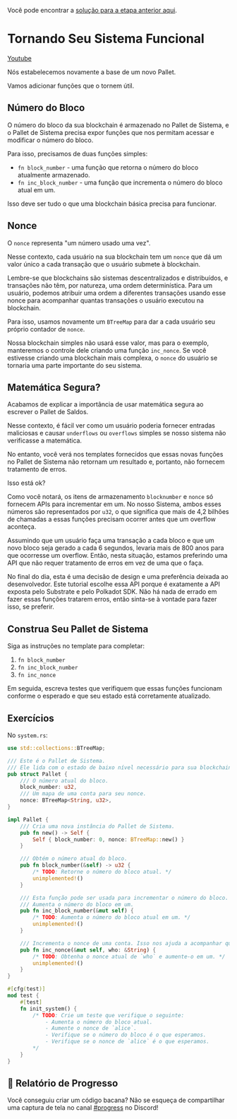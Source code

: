 Você pode encontrar a [solução para a etapa anterior aqui](https://gist.github.com/nomadbitcoin/1a3548177e89c4d691f78b691f1a38a1).

# Tornando Seu Sistema Funcional

[Youtube](https://www.youtube.com/watch?v=_qkR8NAzk1A)

Nós estabelecemos novamente a base de um novo Pallet.

Vamos adicionar funções que o tornem útil.

## Número do Bloco

O número do bloco da sua blockchain é armazenado no Pallet de Sistema, e o Pallet de Sistema precisa expor funções que nos permitam acessar e modificar o número do bloco.

Para isso, precisamos de duas funções simples:

- `fn block_number` - uma função que retorna o número do bloco atualmente armazenado.
- `fn inc_block_number` - uma função que incrementa o número do bloco atual em um.

Isso deve ser tudo o que uma blockchain básica precisa para funcionar.

## Nonce

O `nonce` representa "um número usado uma vez".

Nesse contexto, cada usuário na sua blockchain tem um `nonce` que dá um valor único a cada transação que o usuário submete à blockchain.

Lembre-se que blockchains são sistemas descentralizados e distribuídos, e transações não têm, por natureza, uma ordem determinística. Para um usuário, podemos atribuir uma ordem a diferentes transações usando esse nonce para acompanhar quantas transações o usuário executou na blockchain.

Para isso, usamos novamente um `BTreeMap` para dar a cada usuário seu próprio contador de `nonce`.

Nossa blockchain simples não usará esse valor, mas para o exemplo, manteremos o controle dele criando uma função `inc_nonce`. Se você estivesse criando uma blockchain mais complexa, o `nonce` do usuário se tornaria uma parte importante do seu sistema.

## Matemática Segura?

Acabamos de explicar a importância de usar matemática segura ao escrever o Pallet de Saldos.

Nesse contexto, é fácil ver como um usuário poderia fornecer entradas maliciosas e causar `underflows` ou `overflows` simples se nosso sistema não verificasse a matemática.

No entanto, você verá nos templates fornecidos que essas novas funções no Pallet de Sistema não retornam um resultado e, portanto, não fornecem tratamento de erros.

Isso está ok?

Como você notará, os itens de armazenamento `blocknumber` e `nonce` só fornecem APIs para incrementar em um. No nosso Sistema, ambos esses números são representados por `u32`, o que significa que mais de 4,2 bilhões de chamadas a essas funções precisam ocorrer antes que um overflow aconteça.

Assumindo que um usuário faça uma transação a cada bloco e que um novo bloco seja gerado a cada 6 segundos, levaria mais de 800 anos para que ocorresse um overflow. Então, nesta situação, estamos preferindo uma API que não requer tratamento de erros em vez de uma que o faça.

No final do dia, esta é uma decisão de design e uma preferência deixada ao desenvolvedor. Este tutorial escolhe essa API porque é exatamente a API exposta pelo Substrate e pelo Polkadot SDK. Não há nada de errado em fazer essas funções tratarem erros, então sinta-se à vontade para fazer isso, se preferir.

## Construa Seu Pallet de Sistema

Siga as instruções no template para completar:

1. `fn block_number`
2. `fn inc_block_number`
3. `fn inc_nonce`

Em seguida, escreva testes que verifiquem que essas funções funcionam conforme o esperado e que seu estado está corretamente atualizado.

## Exercícios

No `system.rs`:

```rust
use std::collections::BTreeMap;

/// Este é o Pallet de Sistema.
/// Ele lida com o estado de baixo nível necessário para sua blockchain.
pub struct Pallet {
    /// O número atual do bloco.
    block_number: u32,
    /// Um mapa de uma conta para seu nonce.
    nonce: BTreeMap<String, u32>,
}

impl Pallet {
    /// Cria uma nova instância do Pallet de Sistema.
    pub fn new() -> Self {
        Self { block_number: 0, nonce: BTreeMap::new() }
    }

    /// Obtém o número atual do bloco.
    pub fn block_number(&self) -> u32 {
        /* TODO: Retorne o número do bloco atual. */
        unimplemented!()
    }

    /// Esta função pode ser usada para incrementar o número do bloco.
    /// Aumenta o número do bloco em um.
    pub fn inc_block_number(&mut self) {
        /* TODO: Aumenta o número do bloco atual em um. */
        unimplemented!()
    }

    /// Incrementa o nonce de uma conta. Isso nos ajuda a acompanhar quantas transações cada conta fez.
    pub fn inc_nonce(&mut self, who: &String) {
        /* TODO: Obtenha o nonce atual de `who` e aumente-o em um. */
        unimplemented!()
    }
}

#[cfg(test)]
mod test {
    #[test]
    fn init_system() {
        /* TODO: Crie um teste que verifique o seguinte:
            - Aumenta o número do bloco atual.
            - Aumente o nonce de `alice`.
            - Verifique se o número do bloco é o que esperamos.
            - Verifique se o nonce de `alice` é o que esperamos.
        */
    }
}
```

## 🚨 Relatório de Progresso

Você conseguiu criar um código bacana? Não se esqueça de compartilhar uma captura de tela no canal [#progress](https://discord.com/channels/898706705779687435/980906289968345128) no Discord!